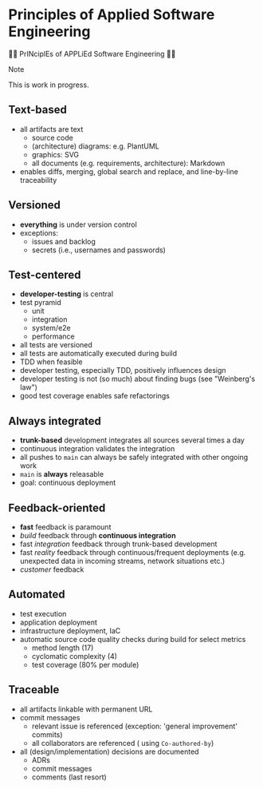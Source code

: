 
# Principles of Applied Software Engineering 

🍍🍍 PrINciplEs of APPLiEd Software Engineering 🍍🍍



> [!NOTE]  
> This is work in progress.



## Text-based

* all artifacts are text
  * source code
  * (architecture) diagrams: e.g. PlantUML 
  * graphics: SVG  
  * all documents (e.g. requirements, architecture): Markdown
* enables diffs, merging, global search and replace, and line-by-line traceability


## Versioned

* **everything** is under version control
* exceptions: 
  * issues and backlog
  * secrets (i.e., usernames and passwords)


## Test-centered

* **developer-testing** is central
* test pyramid
  * unit
  * integration
  * system/e2e
  * performance
* all tests are versioned 
* all tests are automatically executed during build  
* TDD when feasible
* developer testing, especially TDD, positively influences design
* developer testing is not (so much) about finding bugs (see "Weinberg's law")
* good test coverage enables safe refactorings

## Always integrated

* **trunk-based** development integrates all sources several times a day
* continuous integration validates the integration
* all pushes to `main` can always be safely integrated with other ongoing work 
* `main` is **always** releasable
* goal: continuous deployment


## Feedback-oriented

* **fast** feedback is paramount
* *build* feedback through **continuous integration**
* fast *integration* feedback through trunk-based development
* fast *reality* feedback through continuous/frequent deployments (e.g. unexpected data in incoming streams, network situations etc.)
* *customer* feedback


## Automated

* test execution
* application deployment
* infrastructure deployment, IaC
* automatic source code quality checks during build for select metrics
  * method length (17)
  * cyclomatic complexity (4)
  * test coverage (80% per module)


## Traceable

* all artifacts linkable with permanent URL
* commit messages
  * relevant issue is referenced (exception: 'general improvement' commits) 
  * all collaborators are referenced ( using `Co-authored-by`)
* all (design/implementation) decisions are documented
  * ADRs
  * commit messages
  * comments (last resort)



    


